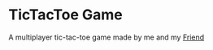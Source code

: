 # TicTacToe Game
A multiplayer tic-tac-toe game made by me and my [Friend](https://github.com/vishwas-08)
